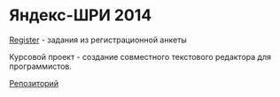 Яндекс-ШРИ 2014
===========

[Register](Register) - задания из регистрационной анкеты

Курсовой проект - создание совместного текстового редактора для программистов.

[Репозиторий](https://github.com/Semigradsky/team-2)
